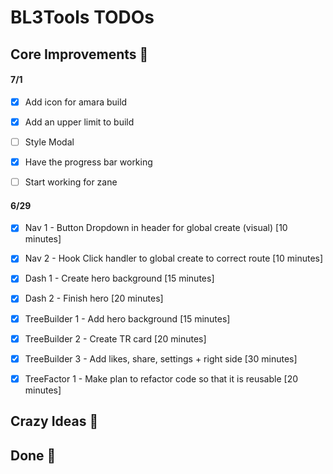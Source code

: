 # BL3Tools TODOs


## Core Improvements :round_pushpin:
#### 7/1
- [x] Add icon for amara build
- [x] Add an upper limit to build
- [ ] Style Modal 
- [x] Have the progress bar working

- [ ] Start working for zane

#### 6/29
- [x] Nav 1 - Button Dropdown in header for global create (visual) [10 minutes]
- [x] Nav 2 - Hook Click handler to global create to correct route [10 minutes]

- [x] Dash 1 - Create hero background [15 minutes]
- [x] Dash 2 - Finish hero [20 minutes]

- [x] TreeBuilder 1 - Add hero background [15 minutes]
- [x] TreeBuilder 2 - Create TR card [20 minutes]
- [x] TreeBuilder 3 - Add likes, share, settings + right side [30 minutes]

- [x] TreeFactor 1 - Make plan to refactor code so that it is reusable [20 minutes]


## Crazy Ideas :tada:

## Done :checkered_flag:

